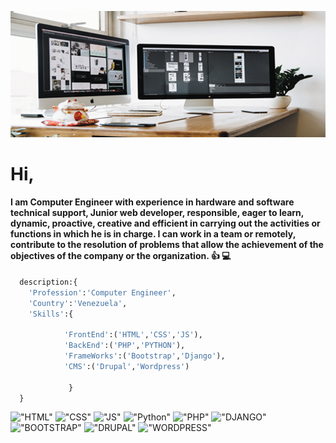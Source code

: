 !["Web developer"](https://github.com/jkaalexkei/portafolio/blob/master/img/background2.png "Web Developer")
# Hi,
#### I am Computer Engineer with experience in hardware and software technical support, Junior web developer, responsible, eager to learn, dynamic, proactive, creative and efficient in carrying out the activities or functions in which he is in charge. I can work in a team or remotely, contribute to the resolution of problems that allow the achievement of the objectives of the company or the organization. :+1: :computer:

```python
  description:{
    'Profession':'Computer Engineer',
    'Country':'Venezuela',
    'Skills':{
    
            'FrontEnd':('HTML','CSS','JS'),
            'BackEnd':('PHP','PYTHON'),
            'FrameWorks':('Bootstrap','Django'),
            'CMS':('Drupal','Wordpress')
            
             } 
  }
```
!["HTML"](https://cdn-icons-png.flaticon.com/128/5968/5968267.png "HTML")
!["CSS"](https://cdn-icons-png.flaticon.com/128/732/732190.png "CSS")
!["JS"](https://cdn-icons-png.flaticon.com/128/5968/5968292.png "JS")
!["Python"](https://upload.wikimedia.org/wikipedia/commons/thumb/c/c3/Python-logo-notext.svg/110px-Python-logo-notext.svg.png "python")
!["PHP"](https://cdn-icons-png.flaticon.com/128/5968/5968332.png "PHP")
!["DJANGO"](https://cdn.icon-icons.com/icons2/2107/PNG/128/file_type_django_icon_130645.png "DJANGO")
!["BOOTSTRAP"](https://cdn-icons-png.flaticon.com/128/5968/5968672.png "BOOTSTRAP")
!["DRUPAL"](https://cdn.icon-icons.com/icons2/2415/PNG/128/drupal_original_logo_icon_146542.png "DRUPAL")
!["WORDPRESS"](https://cdn.icon-icons.com/icons2/832/PNG/128/wordpress_icon-icons.com_66678.png "WORDPRESS")





